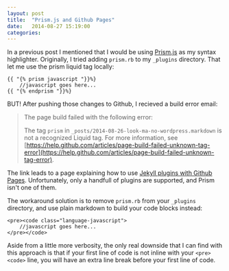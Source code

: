 ```yaml
---
layout: post
title:  "Prism.js and Github Pages"
date:   2014-08-27 15:19:00
categories:
---
```


In a previous post I mentioned that I would be using [Prism.js](http://prismjs.com/) as my syntax highlighter. Originally, I tried adding <code class="language-*">prism.rb</code> to my <code class="language-*">_plugins</code> directory. That let me use the prism liquid tag locally:

<pre class="language-*"><code class="language-*">{{ "{% prism javascript "}}%}
    //javascript goes here...
{{ "{% endprism "}}%}
</code></pre>

BUT! After pushing those changes to Github, I recieved a build error email:

> The page build failed with the following error:
>
> The tag `prism` in `_posts/2014-08-26-look-ma-no-wordpress.markdown` is not a recognized Liquid tag. For more information, see [https://help.github.com/articles/page-build-failed-unknown-tag-error](https://help.github.com/articles/page-build-failed-unknown-tag-error).

The link leads to a page explaining how to use [Jekyll plugins with Github Pages](https://help.github.com/articles/using-jekyll-plugins-with-github-pages). Unfortunately, only a handfull of plugins are supported, and Prism isn't one of them.

The workaround solution is to remove <code class="language-*">prism.rb</code> from your <code class="language-*">_plugins</code> directory, and use plain markdown to build your code blocks instead:

<pre class="language-*"><code class="language-*">&lt;pre&gt;&lt;code class="language-javascript"&gt;
    //javascript goes here...
&lt;/pre&gt;&lt;/code&gt;
</code></pre>

Aside from a little more verbosity, the only real downside that I can find with this approach is that if your first line of code is not inline with your <code class="language-*">&lt;pre&gt;&lt;code&gt;</code> line, you will have an extra line break before your first line of code.